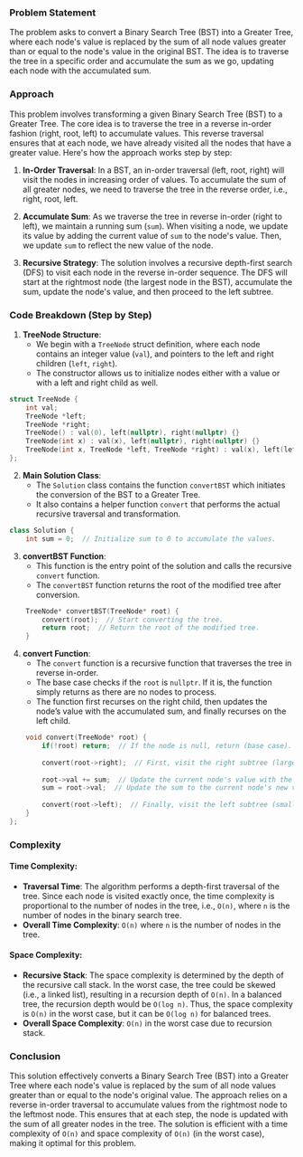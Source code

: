 ### Problem Statement

The problem asks to convert a Binary Search Tree (BST) into a Greater Tree, where each node's value is replaced by the sum of all node values greater than or equal to the node's value in the original BST. The idea is to traverse the tree in a specific order and accumulate the sum as we go, updating each node with the accumulated sum.

### Approach

This problem involves transforming a given Binary Search Tree (BST) to a Greater Tree. The core idea is to traverse the tree in a reverse in-order fashion (right, root, left) to accumulate values. This reverse traversal ensures that at each node, we have already visited all the nodes that have a greater value. Here's how the approach works step by step:

1. **In-Order Traversal**: In a BST, an in-order traversal (left, root, right) will visit the nodes in increasing order of values. To accumulate the sum of all greater nodes, we need to traverse the tree in the reverse order, i.e., right, root, left.

2. **Accumulate Sum**: As we traverse the tree in reverse in-order (right to left), we maintain a running sum (`sum`). When visiting a node, we update its value by adding the current value of `sum` to the node's value. Then, we update `sum` to reflect the new value of the node.

3. **Recursive Strategy**: The solution involves a recursive depth-first search (DFS) to visit each node in the reverse in-order sequence. The DFS will start at the rightmost node (the largest node in the BST), accumulate the sum, update the node's value, and then proceed to the left subtree.

### Code Breakdown (Step by Step)

1. **TreeNode Structure**:
   - We begin with a `TreeNode` struct definition, where each node contains an integer value (`val`), and pointers to the left and right children (`left`, `right`).
   - The constructor allows us to initialize nodes either with a value or with a left and right child as well.

```cpp
struct TreeNode {
    int val;
    TreeNode *left;
    TreeNode *right;
    TreeNode() : val(0), left(nullptr), right(nullptr) {}
    TreeNode(int x) : val(x), left(nullptr), right(nullptr) {}
    TreeNode(int x, TreeNode *left, TreeNode *right) : val(x), left(left), right(right) {}
};
```

2. **Main Solution Class**:
   - The `Solution` class contains the function `convertBST` which initiates the conversion of the BST to a Greater Tree.
   - It also contains a helper function `convert` that performs the actual recursive traversal and transformation.

```cpp
class Solution {
    int sum = 0;  // Initialize sum to 0 to accumulate the values.
```

3. **convertBST Function**:
   - This function is the entry point of the solution and calls the recursive `convert` function.
   - The `convertBST` function returns the root of the modified tree after conversion.

```cpp
    TreeNode* convertBST(TreeNode* root) {
        convert(root);  // Start converting the tree.
        return root;  // Return the root of the modified tree.
    }
```

4. **convert Function**:
   - The `convert` function is a recursive function that traverses the tree in reverse in-order.
   - The base case checks if the `root` is `nullptr`. If it is, the function simply returns as there are no nodes to process.
   - The function first recurses on the right child, then updates the node’s value with the accumulated sum, and finally recurses on the left child.

```cpp
    void convert(TreeNode* root) {
        if(!root) return;  // If the node is null, return (base case).
        
        convert(root->right);  // First, visit the right subtree (larger nodes).
        
        root->val += sum;  // Update the current node's value with the accumulated sum.
        sum = root->val;  // Update the sum to the current node's new value.
        
        convert(root->left);  // Finally, visit the left subtree (smaller nodes).
    }
};
```

### Complexity

#### Time Complexity:
- **Traversal Time**: The algorithm performs a depth-first traversal of the tree. Since each node is visited exactly once, the time complexity is proportional to the number of nodes in the tree, i.e., `O(n)`, where `n` is the number of nodes in the binary search tree.
- **Overall Time Complexity**: `O(n)` where `n` is the number of nodes in the tree.

#### Space Complexity:
- **Recursive Stack**: The space complexity is determined by the depth of the recursive call stack. In the worst case, the tree could be skewed (i.e., a linked list), resulting in a recursion depth of `O(n)`. In a balanced tree, the recursion depth would be `O(log n)`. Thus, the space complexity is `O(n)` in the worst case, but it can be `O(log n)` for balanced trees.
- **Overall Space Complexity**: `O(n)` in the worst case due to recursion stack.

### Conclusion

This solution effectively converts a Binary Search Tree (BST) into a Greater Tree where each node's value is replaced by the sum of all node values greater than or equal to the node's original value. The approach relies on a reverse in-order traversal to accumulate values from the rightmost node to the leftmost node. This ensures that at each step, the node is updated with the sum of all greater nodes in the tree. The solution is efficient with a time complexity of `O(n)` and space complexity of `O(n)` (in the worst case), making it optimal for this problem.